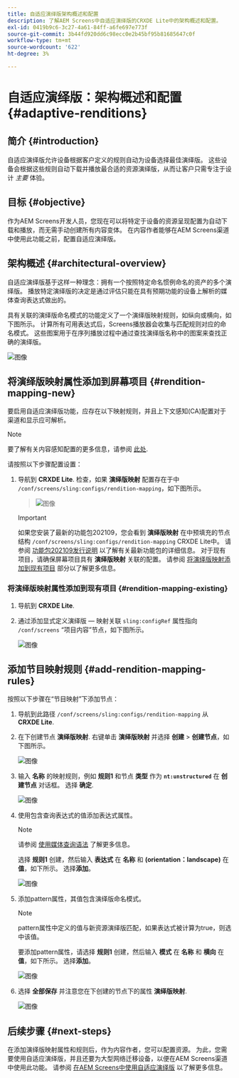 ```yaml
---
title: 自适应演绎版架构概述和配置
description: 了解AEM Screens中自适应演绎版的CRXDE Lite中的架构概述和配置。
exl-id: 0419b9c6-3c27-4a61-84ff-a6fe697e773f
source-git-commit: 3b44fd920dd6c98ecc0e2b45bf95b81685647c0f
workflow-type: tm+mt
source-wordcount: '622'
ht-degree: 3%

---
```


# 自适应演绎版：架构概述和配置 {#adaptive-renditions}

## 简介 {#introduction}

自适应演绎版允许设备根据客户定义的规则自动为设备选择最佳演绎版。 这些设备会根据这些规则自动下载并播放最合适的资源演绎版，从而让客户只需专注于设计 *主要* 体验。

## 目标 {#objective}

作为AEM Screens开发人员，您现在可以将特定于设备的资源呈现配置为自动下载和播放，而无需手动创建所有内容变体。 在内容作者能够在AEM Screens渠道中使用此功能之前，配置自适应演绎版。

## 架构概述 {#architectural-overview}

自适应演绎版基于这样一种理念：拥有一个按照特定命名惯例命名的资产的多个演绎版。 播放特定演绎版的决定是通过评估只能在具有预期功能的设备上解析的媒体查询表达式做出的。

具有关联的演绎版命名模式的功能定义了一个演绎版映射规则，如纵向或横向，如下图所示。 计算所有可用表达式后，Screens播放器会收集与匹配规则对应的命名模式。 这些图案用于在序列播放过程中通过查找演绎版名称中的图案来查找正确的演绎版。

![图像](/help/user-guide/assets/adaptive-renditions/adaptive-renditions.png)

## 将演绎版映射属性添加到屏幕项目 {#rendition-mapping-new}

要启用自适应演绎版功能，应存在以下映射规则，并且上下文感知(CA)配置对于渠道和显示应可解析。

>[!NOTE]
>要了解有关内容感知配置的更多信息，请参阅 [此处](https://sling.apache.org/documentation/bundles/context-aware-configuration/context-aware-configuration.html).

请按照以下步骤配置设置：

1. 导航到 **CRXDE Lite**. 检查，如果 **演绎版映射** 配置存在于中 `/conf/screens/sling:configs/rendition-mapping`，如下图所示。

   >![图像](/help/user-guide/assets/adaptive-renditions/mapping-rules1.png)

   >[!IMPORTANT]
   >如果您安装了最新的功能包202109，您会看到 **演绎版映射** 在中预填充的节点结构 `/conf/screens/sling:configs/rendition-mapping` CRXDE Lite中。 请参阅 [功能包202109发行说明](/help/user-guide/release-notes-fp-202109.md) 以了解有关最新功能包的详细信息。
   >对于现有项目，请确保屏幕项目具有 **演绎版映射** 关联的配置。 请参阅 [将演绎版映射添加到现有项目](#rendition-mapping-existing) 部分以了解更多信息。

### 将演绎版映射属性添加到现有项目 {#rendition-mapping-existing}

1. 导航到 **CRXDE Lite**.

1. 通过添加显式定义演绎版 — 映射关联 `sling:configRef` 属性指向 `/conf/screens` “项目内容”节点，如下图所示。

   ![图像](/help/user-guide/assets/adaptive-renditions/renditon-mapping2.png)


## 添加节目映射规则 {#add-rendition-mapping-rules}

按照以下步骤在“节目映射”下添加节点：

1. 导航到此路径 `/conf/screens/sling:configs/rendition-mapping` 从 **CRXDE Lite**.
1. 在下创建节点 **演绎版映射**. 右键单击 **演绎版映射** 并选择 **创建** > **创建节点**，如下图所示。

   ![图像](/help/user-guide/assets/adaptive-renditions/add-node1.png)

1. 输入 **名称** 的映射规则，例如 **规则1** 和节点 **类型** 作为 **`nt:unstructured`** 在 **创建节点** 对话框。 选择 **确定**.

   ![图像](/help/user-guide/assets/adaptive-renditions/add-node2.png)


1. 使用包含查询表达式的值添加表达式属性。

   >[!NOTE]
   >请参阅 [使用媒体查询语法](https://developer.mozilla.org/en-US/docs/Web/CSS/CSS_media_queries/Using_media_queries) 了解更多信息。

   选择 **规则1** 创建，然后输入 **表达式** 在 **名称** 和 **(orientation：landscape)** 在 **值**，如下所示。 选择&#x200B;**添加**。

   ![图像](/help/user-guide/assets/adaptive-renditions/add-node3.png)

1. 添加pattern属性，其值包含演绎版命名模式。

   >[!NOTE]
   >pattern属性中定义的值与新资源演绎版匹配，如果表达式被计算为true，则选中该值。

   要添加pattern属性，请选择 **规则1** 创建，然后输入 **模式** 在 **名称** 和 **横向** 在 **值**，如下所示。 选择&#x200B;**添加**。

   ![图像](/help/user-guide/assets/adaptive-renditions/add-node4.png)

1. 选择 **全部保存** 并注意您在下创建的节点下的属性 **演绎版映射**.

   ![图像](/help/user-guide/assets/adaptive-renditions/add-node5.png)

## 后续步骤 {#next-steps}

在添加演绎版映射属性和规则后，作为内容作者，您可以配置资源。 为此，您需要使用自适应演绎版，并且还要为大型网络迁移设备，以便在AEM Screens渠道中使用此功能。 请参阅 [在AEM Screens中使用自适应演绎版](/help/user-guide/using-adaptive-renditions.md) 以了解更多信息。
